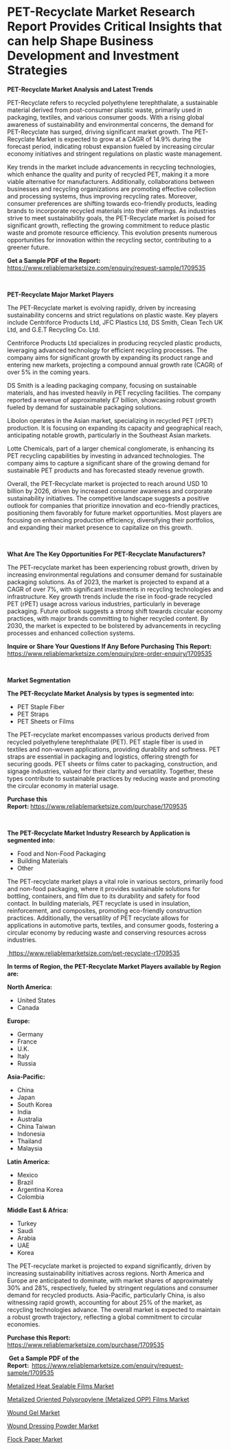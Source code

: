 <p><h1>PET-Recyclate Market Research Report Provides Critical Insights that can help Shape Business Development and Investment Strategies</h1></p><p><strong>PET-Recyclate Market Analysis and Latest Trends</strong></p>
<p><p>PET-Recyclate refers to recycled polyethylene terephthalate, a sustainable material derived from post-consumer plastic waste, primarily used in packaging, textiles, and various consumer goods. With a rising global awareness of sustainability and environmental concerns, the demand for PET-Recyclate has surged, driving significant market growth. The PET-Recyclate Market is expected to grow at a CAGR of 14.9% during the forecast period, indicating robust expansion fueled by increasing circular economy initiatives and stringent regulations on plastic waste management.</p><p>Key trends in the market include advancements in recycling technologies, which enhance the quality and purity of recycled PET, making it a more viable alternative for manufacturers. Additionally, collaborations between businesses and recycling organizations are promoting effective collection and processing systems, thus improving recycling rates. Moreover, consumer preferences are shifting towards eco-friendly products, leading brands to incorporate recycled materials into their offerings. As industries strive to meet sustainability goals, the PET-Recyclate market is poised for significant growth, reflecting the growing commitment to reduce plastic waste and promote resource efficiency. This evolution presents numerous opportunities for innovation within the recycling sector, contributing to a greener future.</p></p>
<p><strong>Get a Sample PDF of the Report:&nbsp;</strong> <a href="https://www.reliablemarketsize.com/enquiry/request-sample/1709535?utm_campaign=1167&utm_medium=2&utm_source=Github&utm_content=ia&utm_term=27032025&utm_id=pet-recyclate">https://www.reliablemarketsize.com/enquiry/request-sample/1709535</a></p>
<p>&nbsp;</p>
<p><strong>PET-Recyclate Major Market Players</strong></p>
<p><p>The PET-Recyclate market is evolving rapidly, driven by increasing sustainability concerns and strict regulations on plastic waste. Key players include Centriforce Products Ltd, JFC Plastics Ltd, DS Smith, Clean Tech UK Ltd, and G.E.T Recycling Co. Ltd. </p><p>Centriforce Products Ltd specializes in producing recycled plastic products, leveraging advanced technology for efficient recycling processes. The company aims for significant growth by expanding its product range and entering new markets, projecting a compound annual growth rate (CAGR) of over 5% in the coming years. </p><p>DS Smith is a leading packaging company, focusing on sustainable materials, and has invested heavily in PET recycling facilities. The company reported a revenue of approximately £7 billion, showcasing robust growth fueled by demand for sustainable packaging solutions.</p><p>Libolon operates in the Asian market, specializing in recycled PET (rPET) production. It is focusing on expanding its capacity and geographical reach, anticipating notable growth, particularly in the Southeast Asian markets.</p><p>Lotte Chemicals, part of a larger chemical conglomerate, is enhancing its PET recycling capabilities by investing in advanced technologies. The company aims to capture a significant share of the growing demand for sustainable PET products and has forecasted steady revenue growth.</p><p>Overall, the PET-Recyclate market is projected to reach around USD 10 billion by 2026, driven by increased consumer awareness and corporate sustainability initiatives. The competitive landscape suggests a positive outlook for companies that prioritize innovation and eco-friendly practices, positioning them favorably for future market opportunities. Most players are focusing on enhancing production efficiency, diversifying their portfolios, and expanding their market presence to capitalize on this growth.</p></p>
<p>&nbsp;</p>
<p><strong>What Are The Key Opportunities For PET-Recyclate Manufacturers?</strong></p>
<p><p>The PET-recyclate market has been experiencing robust growth, driven by increasing environmental regulations and consumer demand for sustainable packaging solutions. As of 2023, the market is projected to expand at a CAGR of over 7%, with significant investments in recycling technologies and infrastructure. Key growth trends include the rise in food-grade recycled PET (rPET) usage across various industries, particularly in beverage packaging. Future outlook suggests a strong shift towards circular economy practices, with major brands committing to higher recycled content. By 2030, the market is expected to be bolstered by advancements in recycling processes and enhanced collection systems.</p></p>
<p><strong>Inquire or Share Your Questions If Any Before Purchasing This Report:</strong> <a href="https://www.reliablemarketsize.com/enquiry/pre-order-enquiry/1709535?utm_campaign=1167&utm_medium=2&utm_source=Github&utm_content=ia&utm_term=27032025&utm_id=pet-recyclate">https://www.reliablemarketsize.com/enquiry/pre-order-enquiry/1709535</a></p>
<p>&nbsp;</p>
<p><strong>Market Segmentation</strong></p>
<p><strong>The PET-Recyclate Market Analysis by types is segmented into:</strong></p>
<p><ul><li>PET Staple Fiber</li><li>PET Straps</li><li>PET Sheets or Films</li></ul></p>
<p><p>The PET-recyclate market encompasses various products derived from recycled polyethylene terephthalate (PET). PET staple fiber is used in textiles and non-woven applications, providing durability and softness. PET straps are essential in packaging and logistics, offering strength for securing goods. PET sheets or films cater to packaging, construction, and signage industries, valued for their clarity and versatility. Together, these types contribute to sustainable practices by reducing waste and promoting the circular economy in material usage.</p></p>
<p><strong>Purchase this Report:&nbsp;</strong><a href="https://www.reliablemarketsize.com/purchase/1709535?utm_campaign=1167&utm_medium=2&utm_source=Github&utm_content=ia&utm_term=27032025&utm_id=pet-recyclate">https://www.reliablemarketsize.com/purchase/1709535</a></p>
<p>&nbsp;</p>
<p><strong>The PET-Recyclate Market Industry Research by Application is segmented into:</strong></p>
<p><ul><li>Food and Non-Food Packaging</li><li>Building Materials</li><li>Other</li></ul></p>
<p><p>The PET-recyclate market plays a vital role in various sectors, primarily food and non-food packaging, where it provides sustainable solutions for bottling, containers, and film due to its durability and safety for food contact. In building materials, PET recyclate is used in insulation, reinforcement, and composites, promoting eco-friendly construction practices. Additionally, the versatility of PET recyclate allows for applications in automotive parts, textiles, and consumer goods, fostering a circular economy by reducing waste and conserving resources across industries.</p></p>
<p><a href="https://www.reliablemarketsize.com/pet-recyclate-r1709535?utm_campaign=1167&utm_medium=2&utm_source=Github&utm_content=ia&utm_term=27032025&utm_id=pet-recyclate">&nbsp;https://www.reliablemarketsize.com/pet-recyclate-r1709535</a></p>
<p><strong>In terms of Region, the PET-Recyclate Market Players available by Region are:</strong></p>
<p>
    <p> <strong> North America: </strong>
        <ul>
            <li>United States</li>
            <li>Canada</li>
        </ul>
        </p> 
    <p> <strong> Europe: </strong>
        <ul>
            <li>Germany</li>
            <li>France</li>
            <li>U.K.</li>
            <li>Italy</li>
            <li>Russia</li>
        </ul>
        </p> 
    <p> <strong> Asia-Pacific: </strong>
        <ul>
            <li>China</li>
            <li>Japan</li>
            <li>South Korea</li>
            <li>India</li>
            <li>Australia</li>
            <li>China Taiwan</li>
            <li>Indonesia</li>
            <li>Thailand</li>
            <li>Malaysia</li>
        </ul>
        </p> 
    <p> <strong> Latin America: </strong>
        <ul>
            <li>Mexico</li>
            <li>Brazil</li>
            <li>Argentina Korea</li>
            <li>Colombia</li>
        </ul>
        </p> 
    <p> <strong> Middle East & Africa: </strong>
        <ul>
            <li>Turkey</li>
            <li>Saudi</li>
            <li>Arabia</li>
            <li>UAE</li>
            <li>Korea</li>
        </ul>
    </p>
    </p>
<p><p>The PET-recyclate market is projected to expand significantly, driven by increasing sustainability initiatives across regions. North America and Europe are anticipated to dominate, with market shares of approximately 30% and 28%, respectively, fueled by stringent regulations and consumer demand for recycled products. Asia-Pacific, particularly China, is also witnessing rapid growth, accounting for about 25% of the market, as recycling technologies advance. The overall market is expected to maintain a robust growth trajectory, reflecting a global commitment to circular economies.</p></p>
<p><strong>Purchase this Report: </strong><a href="https://www.reliablemarketsize.com/purchase/1709535?utm_campaign=1167&utm_medium=2&utm_source=Github&utm_content=ia&utm_term=27032025&utm_id=pet-recyclate">https://www.reliablemarketsize.com/purchase/1709535</a></p>
<p>&nbsp;<strong>Get a Sample PDF of the Report:&nbsp;&nbsp;</strong><a href="https://www.reliablemarketsize.com/enquiry/request-sample/1709535?utm_campaign=1167&utm_medium=2&utm_source=Github&utm_content=ia&utm_term=27032025&utm_id=pet-recyclate">https://www.reliablemarketsize.com/enquiry/request-sample/1709535</a></p>
<p><strong></strong></p>
<p><p><a href="https://github.com/langolaskark/Market-Research-Report-List-1/blob/main/metalized-heat-sealable-films-market.md?utm_campaign=1167&utm_medium=2&utm_source=Github&utm_content=ia&utm_term=27032025&utm_id=pet-recyclate">Metalized Heat Sealable Films Market</a></p><p><a href="https://github.com/thatejanet4y/Market-Research-Report-List-1/blob/main/metalized-oriented-polypropylene-metalized-opp-films-market.md?utm_campaign=1167&utm_medium=2&utm_source=Github&utm_content=ia&utm_term=27032025&utm_id=pet-recyclate">Metalized Oriented Polypropylene (Metalized OPP) Films Market</a></p><p><a href="https://github.com/mukaithaisia/Market-Research-Report-List-1/blob/main/wound-gel-market.md?utm_campaign=1167&utm_medium=2&utm_source=Github&utm_content=ia&utm_term=27032025&utm_id=pet-recyclate">Wound Gel Market</a></p><p><a href="https://github.com/hiwanatalak/Market-Research-Report-List-1/blob/main/wound-dressing-powder-market.md?utm_campaign=1167&utm_medium=2&utm_source=Github&utm_content=ia&utm_term=27032025&utm_id=pet-recyclate">Wound Dressing Powder Market</a></p><p><a href="https://github.com/claracpegios/Market-Research-Report-List-1/blob/main/flock-paper-market.md?utm_campaign=1167&utm_medium=2&utm_source=Github&utm_content=ia&utm_term=27032025&utm_id=pet-recyclate">Flock Paper Market</a></p></p>